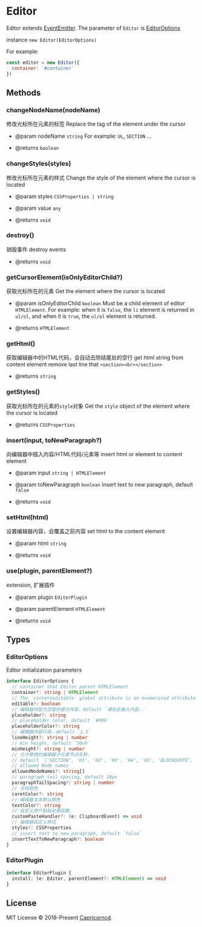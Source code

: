 # Editor

Editor extends [EventEmitter](./EventEmitter.md). The parameter of `Editor` is [EditorOptions](#EditorOptions)

instance `new Editor(EditorOptions)`

For example:

 ```js
 const editor = new Editor({
   container: `#container`
 })
 ```

## Methods

### changeNodeName(nodeName)

修改光标所在元素的标签
Replace the tag of the element under the cursor

- @param nodeName `string` For example: `UL`, `SECTION` ...

- @returns `boolean`

### changeStyles(styles)

修改光标所在元素的样式
Change the style of the element where the cursor is located

- @param styles `CSSProperties | string`
- @param value `any`

- @returns `void`

### destroy()

销毁事件
destroy events

- @returns `void`

### getCursorElement(isOnlyEditorChild?)

获取光标所在的元素
Get the element where the cursor is located

- @param isOnlyEditorChild `boolean` Must be a child element of editor `HTMLElement`. For example: when it is `false`, the `li` element is returned in `ul/ol`, and when it is `true`, the `ul/ol` element is returned.

- @returns `HTMLElement`

### getHtml()

获取编辑器中的HTML代码，会自动去除结尾处的空行
get html string from content element
remove last line that `<section><br></section>`

- @returns `string`

### getStyles()

获取光标所在的元素的`style`对象
Get the `style` object of the element where the cursor is located

- @returns `CSSProperties`

### insert(input, toNewParagraph?)

向编辑器中插入内容/HTML代码/元素等
insert html or element to content element

- @param input `string | HTMLElement`
- @param toNewParagraph `boolean` Insert text to new paragraph, default `false`

- @returns `void`

### setHtml(html)

设置编辑器内容，会覆盖之前内容
set html to the content element

- @param html `string`

- @returns `void`

### use(plugin, parentElement?)

extension, 扩展插件

- @param plugin `EditorPlugin`
- @param parentElement `HTMLElement`

- @returns `void`

## Types

### EditorOptions

Editor initialization parameters

```ts
interface EditorOptions {
  // container that Editor parent HTMLElement
  container?: string | HTMLElement
  // The `contenteditable` global attribute is an enumerated attribute indicating if the element should be editable by the user. If so, the browser modifies its widget to allow editing. default `true`.
  editable?: boolean
  // 编辑器内容为空是的提示内容，default `请在此输入内容..`
  placeholder?: string
  // placeholder color, default `#999`
  placeholderColor?: string
  // 编辑器内容行高，default `1.5`
  lineHeight?: string | number
  // min height, default `50vh`
  minHeight?: string | number
  // 允许使用的编辑器子元素节点名称，
  // default `['SECTION', 'H1', 'H2', 'H3', 'H4', 'H5', 'BLOCKQUOTE', 'UL', 'OL']`
  // allowed Node names
  allowedNodeNames?: string[]
  // paragraph tail spacing, default 10px
  paragraphTailSpacing?: string | number
  // 光标颜色
  caretColor?: string
  // 编辑器文本默认颜色
  textColor?: string
  // 自定义用户粘贴处理函数
  customPasteHandler?: (e: ClipboardEvent) => void
  // 编辑器自定义样式
  styles?: CSSProperties
  // insert text to new paragraph, default `false`
  insertTextToNewParagraph?: boolean
}
```

### EditorPlugin

```ts
interface EditorPlugin {
  install: (e: Editor, parentElement?: HTMLElement) => void
}
```

## License

MIT License © 2018-Present [Capricorncd](https://github.com/capricorncd).